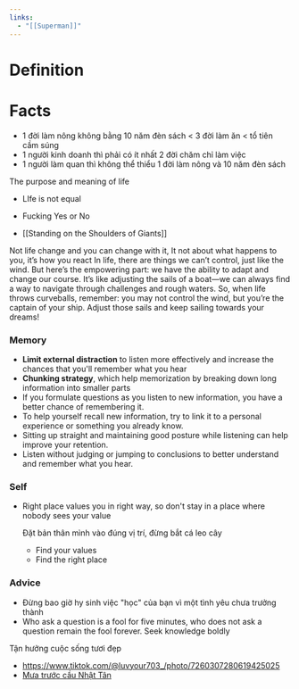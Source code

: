 ```yaml
---
links:
  - "[[Superman]]"
---
```

# Definition

# Facts

- 1 đời làm nông không bằng 10 năm đèn sách < 3 đời làm ăn < tổ tiên cầm súng
- 1 người kinh doanh thì phải có ít nhất 2 đời chăm chỉ làm việc
- 1 người làm quan thì không thể thiểu 1 đời làm nông và 10 năm đèn sách

The purpose and meaning of life

- LIfe is not equal
- Fucking Yes or No

- [[Standing on the Shoulders of Giants]]

Not life change and you can change with it, It not about what happens to you, it’s how you react
In life, there are things we can’t control, just like the wind. But here’s the empowering part: we have the ability to adapt and change our course. It’s like adjusting the sails of a boat—we can always find a way to navigate through challenges and rough waters. So, when life throws curveballs, remember: you may not control the wind, but you’re the captain of your ship. Adjust those sails and keep sailing towards your dreams!

### Memory

- **Limit external distraction** to listen more effectively and increase the chances that you'll remember what you hear
- **Chunking strategy**, which help memorization by breaking down long information into smaller parts
- If you formulate questions as you listen to new information, you have a better chance of remembering it.
- To help yourself recall new information, try to link it to a personal experience or something you already know.
- Sitting up straight and maintaining good posture while listening can help improve your retention.
- Listen without judging or jumping to conclusions to better understand and remember what you hear.

### Self

- Right place values you in right way, so don't stay in a place where nobody sees your value
    
    Đặt bản thân mình vào đúng vị trí, đừng bắt cá leo cây
    
    - Find your values
    - Find the right place

### Advice

- Đừng bao giờ hy sinh việc "học" của bạn vì một tình yêu chưa trưởng thành
- Who ask a question is a fool for five minutes, who does not ask a question remain the fool forever. Seek knowledge boldly

Tận hưởng cuộc sống tươi đẹp

- https://www.tiktok.com/@luvyour703_/photo/7260307280619425025
- [Mưa trước cầu Nhật Tân](https://www.tiktok.com/@quytngot99/video/7284911802138266886)
